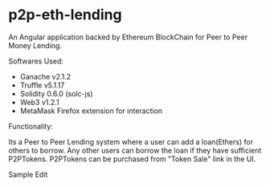# p2p-eth-lending
An Angular application backed by Ethereum BlockChain for Peer to Peer Money Lending.

Softwares Used:
* Ganache v2.1.2
* Truffle v5.1.17
* Solidity 0.6.0 (solc-js)
* Web3 v1.2.1
* MetaMask Firefox extension for interaction

Functionality:

Its a Peer to Peer Lending system where a user can add a loan(Ethers) for others to borrow. Any other users can borrow the loan if they have sufficient P2PTokens. P2PTokens can be purchased from "Token Sale" link in the UI.

Sample Edit
